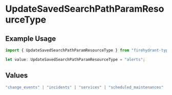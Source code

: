 # UpdateSavedSearchPathParamResourceType

## Example Usage

```typescript
import { UpdateSavedSearchPathParamResourceType } from "firehydrant-typescript-sdk/models/operations";

let value: UpdateSavedSearchPathParamResourceType = "alerts";
```

## Values

```typescript
"change_events" | "incidents" | "services" | "scheduled_maintenances" | "ticket_tasks" | "ticket_follow_ups" | "analytics" | "impact_analytics" | "alerts" | "incident_events"
```